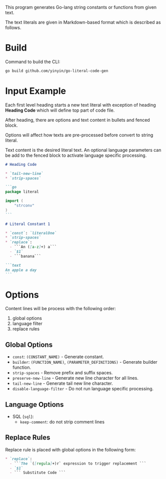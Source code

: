 This program generates Go-lang string constants or functions from given text.

The text literals are given in Markdown-based format which is described as follows.

# Build

Command to build the CLI:

```sh
go build github.com/yinyin/go-literal-code-gen
```

# Input Example

Each first level heading starts a new text literal with exception of heading **Heading Code** which will define top part of code file.

After heading, there are options and text content in bullets and fenced block.

Options will affect how texts are pre-processed before convert to string literal.

Text content is the desired literal text. An optional language parameters can be add to the fenced block to activate language specific processing.

````````markdown
# Heading Code

* `tail-new-line`
* `strip-spaces`

```go
package literal

import (
	"strconv"
)
```

# Literal Constant 1

* `const`: `literalOne`
* `strip-spaces`
* `replace`:
  - ```An ([a-z]+) a```
  - `$1`
  - ```banana```

```text
An apple a day
```
````````

# Options

Content lines will be process with the following order:

1. global options
2. language filter
3. replace rules


## Global Options

* `const`: `(CONSTANT_NAME)` - Generate constant.
* `builder`: `(FUNCTION_NAME)`, `(PARAMETER_DEFINITIONS)` - Generate builder function.
* `strip-spaces` - Remove prefix and suffix spaces.
* `preserve-new-line` - Generate new line character for all lines.
* `tail-new-line` - Generate tail new line character.
* `disable-language-filter` - Do not run language specific processing.

## Language Options

* SQL (`sql`):
    - `keep-comment`: do not strip comment lines

## Replace Rules

Replace rule is placed with global options in the following form:

``````markdown
* `replace`:
  - ```The `([regula]+)r` expression to trigger replacement ```
  - `$1`
  - ``` Substitute Code ```
``````
